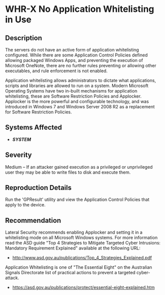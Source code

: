 WHR-X No Application Whitelisting in Use
========================================

Description
-----------
The servers do not have an active form of application whitelisting configured. While there are some Application Control Policies defined allowing packaged Windows Apps, and preventing the execution of Microsoft OneNote, there are no further rules preventing or allowing other executables, and rule enforcement is not enabled.

Application whitelisting allows administrators to dictate what applications, scripts and libraries are allowed to run on a system. Modern Microsoft Operating Systems have two in-built mechanisms for application whitelisting, these are Software Restriction Policies and Applocker. Applocker is the more powerful and configurable technology, and was introduced in Windows 7 and Windows Server 2008 R2 as a replacement for Software Restriction Policies.

Systems Affected
----------------
  * ***SYSTEM***

Severity
--------
Medium – If an attacker gained execution as a privileged or unprivileged user they may be able to write files to disk and execute them.

Reproduction Details
--------------------
Run the 'GPResult' utility and view the Application Control Policies that apply to the device.

Recommendation
--------------
Lateral Security recommends enabling Applocker and setting it in a whitelisting mode on all Microsoft Windows systems. For more information read the ASD guide "Top 4 Strategies to Mitigate Targeted Cyber Intrusions: Mandatory Requirement Explained" available at the following URL:
  * http://www.asd.gov.au/publications/Top_4_Strategies_Explained.pdf

Application Whitelisting is one of "The Essential Eight" on the Australian Signals Directorate list of practical actions to prevent a targeted cyber-attack.
  * https://asd.gov.au/publications/protect/essential-eight-explained.htm
